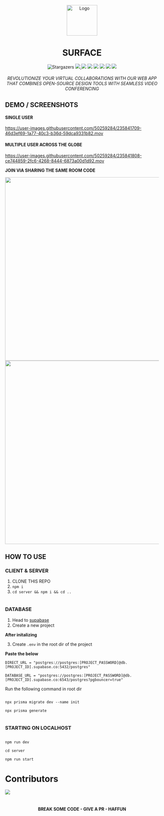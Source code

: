 <div align="center">
    <img src="https://cdn.discordapp.com/attachments/1098174922951495680/1098174923232510002/Bit_Space.png" width="100" alt="Logo"/><br/>
    <h1 align="center">SURFACE</h1>
		<img alt="Stargazers" src="https://img.shields.io/github/stars/bitspaceorg/surface?style=for-the-badge&logo=starship&color=C9CBFF&logoColor=D9E0EE&labelColor=302D41">
  <a href="https://github.com/RahulNavneeth">
    <img src="https://img.shields.io/badge/GitHub-100000?style=for-the-badge&logo=github&logoColor=white"/>
  </a>
<img src="https://img.shields.io/badge/SvelteKit-FF3E00?style=for-the-badge&logo=Svelte&logoColor=white"/>
<img src="https://img.shields.io/badge/TypeScript-007ACC?style=for-the-badge&logo=typescript&logoColor=white"/>
<img src="https://img.shields.io/badge/Prisma-3982CE?style=for-the-badge&logo=Prisma&logoColor=white"/>
<img src="https://img.shields.io/badge/Supabase-181818?style=for-the-badge&logo=supabase&logoColor=white"/>
<img src="https://img.shields.io/badge/Socket.io-010101?&style=for-the-badge&logo=Socket.io&logoColor=white"/>
<img src="https://img.shields.io/badge/Buy_Me_A_Coffee-FFDD00?style=for-the-badge&logo=buy-me-a-coffee&logoColor=black"/>

<h6>
REVOLUTIONIZE YOUR VIRTUAL COLLABORATIONS WITH OUR WEB APP THAT COMBINES OPEN-SOURCE DESIGN TOOLS WITH SEAMLESS VIDEO CONFERENCING
</h6>
</div>

## DEMO / SCREENSHOTS

#### SINGLE USER

https://user-images.githubusercontent.com/50259284/235841709-46d3ef69-1a77-40c3-b36d-59dca9331b82.mov

#### MULTIPLE USER ACROSS THE GLOBE

https://user-images.githubusercontent.com/50259284/235841808-ce744859-2fc6-4268-8444-6873a00d1d92.mov

**JOIN VIA SHARING THE SAME ROOM CODE**

<img width=600 src="https://user-images.githubusercontent.com/50259284/235842306-c0124912-9d4d-417c-8084-4135b2d94469.png" />

<img width=600 src="https://user-images.githubusercontent.com/50259284/235842286-2827575f-b60c-4841-ba37-d07740671ee3.png" />


## HOW TO USE

### CLIENT & SERVER

1. CLONE THIS REPO
2. `npm i`
3. `cd server && npm i && cd ..`

#

### DATABASE

1. Head to [supabase](https://app.supabase.com)
2. Create a new project

**After initalizing**

3. Create `.env` in the root dir of the project

**Paste the below**

```
DIRECT_URL = "postgres://postgres:[PROJECT_PASSWORD]@db.[PROJECT_ID].supabase.co:5432/postgres"
 
DATABASE_URL = "postgres://postgres:[PROJECT_PASSWORD]@db.[PROJECT_ID].supabase.co:6543/postgres?pgbouncer=true"
```

Run the following command in root dir

```shell

npx prisma migrate dev --name init

npx prisma generate

```
#

### STARTING ON LOCALHOST

```shell

npm run dev

cd server

npm run start

```
# Contributors
  <img src = "https://contrib.rocks/image?repo=bitspaceorg/surface"/>
  
#
<div align=center>
<b>BREAK SOME CODE - GIVE A PR - HAFFUN</b>
</div>






